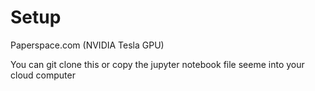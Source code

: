 # Setup

Paperspace.com (NVIDIA Tesla GPU)

You can git clone this or copy the jupyter notebook file seeme into your cloud computer
